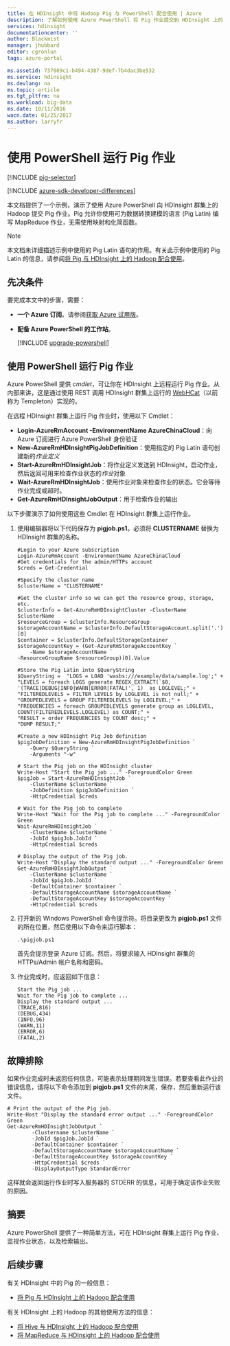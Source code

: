 ```yaml
---
title: 在 HDInsight 中将 Hadoop Pig 与 PowerShell 配合使用 | Azure
description: 了解如何使用 Azure PowerShell 将 Pig 作业提交到 HDInsight 上的 Hadoop 群集。
services: hdinsight
documentationcenter: ''
author: Blackmist
manager: jhubbard
editor: cgronlun
tags: azure-portal

ms.assetid: 737089c1-b494-4387-9def-7b4dac3be532
ms.service: hdinsight
ms.devlang: na
ms.topic: article
ms.tgt_pltfrm: na
ms.workload: big-data
ms.date: 10/11/2016
wacn.date: 01/25/2017
ms.author: larryfr
---
```


# 使用 PowerShell 运行 Pig 作业
[!INCLUDE [pig-selector](../../includes/hdinsight-selector-use-pig.md)]

[!INCLUDE [azure-sdk-developer-differences](../../includes/azure-sdk-developer-differences.md)]

本文档提供了一个示例，演示了使用 Azure PowerShell 向 HDInsight 群集上的 Hadoop 提交 Pig 作业。Pig 允许你使用可为数据转换建模的语言 (Pig Latin) 编写 MapReduce 作业，无需使用映射和化简函数。

> [!NOTE]
本文档未详细描述示例中使用的 Pig Latin 语句的作用。有关此示例中使用的 Pig Latin 的信息，请参阅[将 Pig 与 HDInsight 上的 Hadoop 配合使用](./hdinsight-use-pig.md)。
> 
> 

## <a id="prereq"></a>先决条件
要完成本文中的步骤，需要：

* **一个 Azure 订阅**。请参阅[获取 Azure 试用版](https://www.azure.cn/pricing/1rmb-trial/)。
* **配备 Azure PowerShell 的工作站**。

    [!INCLUDE [upgrade-powershell](../../includes/hdinsight-use-latest-powershell.md)]

## <a id="powershell"></a>使用 PowerShell 运行 Pig 作业
Azure PowerShell 提供 *cmdlet*，可让你在 HDInsight 上远程运行 Pig 作业。从内部来讲，这是通过使用 REST 调用 HDInsight 群集上运行的 [WebHCat](https://cwiki.apache.org/confluence/display/Hive/WebHCat)（以前称为 Templeton）实现的。

在远程 HDInsight 群集上运行 Pig 作业时，使用以下 Cmdlet：

* **Login-AzureRmAccount -EnvironmentName AzureChinaCloud**：向 Azure 订阅进行 Azure PowerShell 身份验证
* **New-AzureRmHDInsightPigJobDefinition**：使用指定的 Pig Latin 语句创建新的*作业定义*
* **Start-AzureRmHDInsightJob**：将作业定义发送到 HDInsight，启动作业，然后返回可用来检查作业状态的*作业*对象
* **Wait-AzureRmHDInsightJob**：使用作业对象来检查作业的状态。它会等待作业完成或超时。
* **Get-AzureRmHDInsightJobOutput**：用于检索作业的输出

以下步骤演示了如何使用这些 Cmdlet 在 HDInsight 群集上运行作业。

1. 使用编辑器将以下代码保存为 **pigjob.ps1**。必须将 **CLUSTERNAME** 替换为 HDInsight 群集的名称。

    ```
    #Login to your Azure subscription
    Login-AzureRmAccount -EnvironmentName AzureChinaCloud
    #Get credentials for the admin/HTTPs account
    $creds = Get-Credential

    #Specify the cluster name
    $clusterName = "CLUSTERNAME"

    #Get the cluster info so we can get the resource group, storage, etc.
    $clusterInfo = Get-AzureRmHDInsightCluster -ClusterName $clusterName
    $resourceGroup = $clusterInfo.ResourceGroup
    $storageAccountName = $clusterInfo.DefaultStorageAccount.split('.')[0]
    $container = $clusterInfo.DefaultStorageContainer
    $storageAccountKey = (Get-AzureRmStorageAccountKey `
        -Name $storageAccountName `
    -ResourceGroupName $resourceGroup)[0].Value

    #Store the Pig Latin into $QueryString
    $QueryString =  "LOGS = LOAD 'wasbs:///example/data/sample.log';" +
    "LEVELS = foreach LOGS generate REGEX_EXTRACT(`$0, '(TRACE|DEBUG|INFO|WARN|ERROR|FATAL)', 1)  as LOGLEVEL;" +
    "FILTEREDLEVELS = FILTER LEVELS by LOGLEVEL is not null;" +
    "GROUPEDLEVELS = GROUP FILTEREDLEVELS by LOGLEVEL;" +
    "FREQUENCIES = foreach GROUPEDLEVELS generate group as LOGLEVEL, COUNT(FILTEREDLEVELS.LOGLEVEL) as COUNT;" +
    "RESULT = order FREQUENCIES by COUNT desc;" +
    "DUMP RESULT;"

    #Create a new HDInsight Pig Job definition
    $pigJobDefinition = New-AzureRmHDInsightPigJobDefinition `
        -Query $QueryString `
        -Arguments "-w"

    # Start the Pig job on the HDInsight cluster
    Write-Host "Start the Pig job ..." -ForegroundColor Green
    $pigJob = Start-AzureRmHDInsightJob `
        -ClusterName $clusterName `
        -JobDefinition $pigJobDefinition `
        -HttpCredential $creds

    # Wait for the Pig job to complete
    Write-Host "Wait for the Pig job to complete ..." -ForegroundColor Green
    Wait-AzureRmHDInsightJob `
        -ClusterName $clusterName `
        -JobId $pigJob.JobId `
        -HttpCredential $creds

    # Display the output of the Pig job.
    Write-Host "Display the standard output ..." -ForegroundColor Green
    Get-AzureRmHDInsightJobOutput `
        -ClusterName $clusterName `
        -JobId $pigJob.JobId `
        -DefaultContainer $container `
        -DefaultStorageAccountName $storageAccountName `
        -DefaultStorageAccountKey $storageAccountKey `
        -HttpCredential $creds
    ```

1. 打开新的 Windows PowerShell 命令提示符。将目录更改为 **pigjob.ps1** 文件的所在位置，然后使用以下命令来运行脚本：

    ```
    .\pigjob.ps1
    ```

    首先会提示登录 Azure 订阅。然后，将要求输入 HDInsight 群集的 HTTPs/Admin 帐户名称和密码。
2. 作业完成时，应返回如下信息：

    ```
    Start the Pig job ...
    Wait for the Pig job to complete ...
    Display the standard output ...
    (TRACE,816)
    (DEBUG,434)
    (INFO,96)
    (WARN,11)
    (ERROR,6)
    (FATAL,2)
    ```

## <a id="troubleshooting"></a>故障排除
如果作业完成时未返回任何信息，可能表示处理期间发生错误。若要查看此作业的错误信息，请将以下命令添加到 **pigjob.ps1** 文件的末尾，保存，然后重新运行该文件。

```
# Print the output of the Pig job.
Write-Host "Display the standard error output ..." -ForegroundColor Green
Get-AzureRmHDInsightJobOutput `
        -Clustername $clusterName `
        -JobId $pigJob.JobId `
        -DefaultContainer $container `
        -DefaultStorageAccountName $storageAccountName `
        -DefaultStorageAccountKey $storageAccountKey `
        -HttpCredential $creds `
        -DisplayOutputType StandardError
```

这样就会返回运行作业时写入服务器的 STDERR 的信息，可用于确定该作业失败的原因。

## <a id="summary"></a>摘要
Azure PowerShell 提供了一种简单方法，可在 HDInsight 群集上运行 Pig 作业、监视作业状态，以及检索输出。

## <a id="nextsteps"></a>后续步骤
有关 HDInsight 中的 Pig 的一般信息：

* [将 Pig 与 HDInsight 上的 Hadoop 配合使用](./hdinsight-use-pig.md)

有关 HDInsight 上的 Hadoop 的其他使用方法的信息：

* [将 Hive 与 HDInsight 上的 Hadoop 配合使用](./hdinsight-use-hive.md)
* [将 MapReduce 与 HDInsight 上的 Hadoop 配合使用](./hdinsight-use-mapreduce.md)

<!---HONumber=Mooncake_0120_2017-->